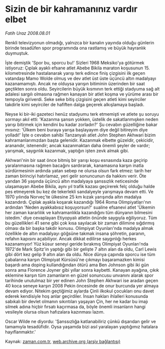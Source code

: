 # Sizin de bir kahramanınız vardır elbet

*Fatih Uraz 2008.08.01*

<tr><td class="metin" colspan="2" style="padding-top: 20px; padding-left: 5px; padding-right: 10px;">Renkli televizyonun olmadığı, yalnızca bir kanalın yayında olduğu günlerin birinde tesadüfen spor programında ona rastlamış ve büyük hayranlık duymuştuk.</td></tr><tr><td class="metin" colspan="2" style="padding-top: 20px; padding-left: 5px; padding-right: 10px;"><p> İşte demiştik 'Spor bu, sporcu bu!' Sizleri 1968 Meksiko'ya götürmek istiyoruz: Çıplak ayaklı efsane atlet Abebe Bikila maraton koşusunun 15. kilometresinde hastalanarak yarışı terk edince finiş çizgisini ilk geçen vatandaşı Mamo Wolde olmuş ve dev atlet üst üste üçüncü altın madalyayı kazanamamıştı. Ancak ne olduysa yarışın bitiminin üzerinden bir saat geçtikten sonra oldu. Seyircilerin büyük kısmının terk ettiği stadyuma sağ alt adalesi sargılı olmasına rağmen kanayan bir atlet koşma ve yürüme arası bir tempoyla giriverdi. Seke seke bitiş çizgisini geçen atleti kimi seyirciler takdirle kimi seyirciler de hafiften dalga geçerek alkışlamaya başladı.
<p>Neyse ki bir-iki gazeteci henüz stadyumu terk etmemişti ve atlete şu soruyu sormayı akıl etti: 'Kazanma şansın yokken, üstelik de sakatlanmışken neden yarışı bitirmek için kendini bu kadar zorladın?' Şu cevabın güzelliğine bakar mısınız: 'Ülkem beni buraya yarışa başlayayım diye değil bitireyim diye yolladı!' İşte o cevabın sahibi Tanzanyalı atlet John Stephen Akhwari bizim kahramanlarımızdan başta gelenidir. Kazanmak elbette güzeldir, çekicidir, aranandır, istenendir; ancak kazanmaktan daha önemli şeyler de vardır; yarışmak, saygınlık kazanmak, yaptığın işten zevk almak gibi. 
<p>Akhwari'nin bir saat önce bitmiş bir yarışı koşu esnasında kaza geçirip yaralanmasına rağmen bacağını sardırarak, kanamasına karşın inatla sürdürmesinin ardında yatan sebep ne olursa olsun fark etmez: tarih her zaman birinciyi hatırlamaz, yeri gelir sonuncunun da hakkını verir. Öte yandan 36 yaşında üçüncü altın madalyaya şanssızlık neticesinde ulaşamayan Abebe Bikila, aynı yıl trafik kazası geçirerek felç olduğu halde pes etmeyerek bu kez de tekerlekli sandalyeyle yarışmaya devam etti. Ve 1970 yılında Norveç'te ülkesine 25 km kızak yarışında altın madalya kazandırdı. Çıplak ayakla koşarak kazandığı 1964 Roma Olimpiyatları'nın ardından 'Neden ayakkabısız koşuyorsun?' sualine efsanevi atlet 'Ülkemin her zaman kararlılık ve kahramanlıkla kazandığını tüm dünyanın bilmesini istedim.' diye cevaplayan Etiyopyalı atletin önünde saygıyla eğiliyoruz. Tüm bu güzellikleri 41 sene gibi çok kısa sayılacak bir zaman dilimine sığdırmış olması da bir başka takdir konusu. Olimpiyat Oyunları'nda madalya almak özellikle de altın madalyayı göğsüne takmak insana şöhretin, paranın, refahın kapısını açabiliyor. Ancak dikkat edilirse saygınlığı herkes kazanamıyor! Yüz küsur seneyi geride bırakmış Olimpiyat Oyunları'nda 1972'de Mark Spitz'in yaptığı gibi bir gelişte 7 altın alan da oldu, Carl Lewis gibi dört kez gelip 9 altın alan da oldu. Nice dünya çapında sporcu ise tüm çabalarına karşın Olimpiyat Kürsüsü'ne çıkmayı başaramazken kimisi başardı ama doping kullandığından ötürü ama Ben Johnson gibi iki gün sonra ama Florence Joyner gibi yıllar sonra kaybetti. Kanayan ayağına, çıkık eklemine karşın tüm zamanların en güzel sonuncusu unvanını alarak spor tarihinde unutulmaz bir yer edinen John Stephen Akhwari ise aradan geçen 40 koca seneye karşın 2008 Pekin öncesinde de onur burcunda yer almaya devam ediyor. Nitekim geçtiğimiz aylarda Çinli ilkokul çocukları onu davet ederek kendisiyle hoş anlar geçirdiler. İnsan hakları ihlalleri konusunda sabıkalı bir devlet olmanın sıkıntıları yaşayan Çin, her ne kadar bu imajı silmek adına hiçbir fırsatı kaçırmasa da, böyle önemli insanların hangi vesileyle olursa olsun hafızalara kazınması lazım.
<p>Oscar Wilde ne diyordu: 'Şanssızlığa katlanabiliriz çünkü dışarıdan gelir ve tamamıyla tesadüfidir. Oysa yaşamda bizi asıl yaralayan yaptığımız hatalara hayıflanmaktır.'<br/></p></p></p></p></td></tr>

Kaynak: [zaman.com.tr](http://zaman.com.tr/yazar.do?yazino=721074), [web.archive.org (arşiv bağlantısı)](http://web.archive.org/web/20080828141344/http://zaman.com.tr:80/yazar.do?yazino=721074)
